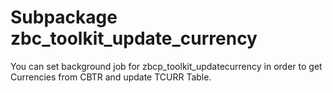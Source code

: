 # Subpackage zbc_toolkit_update_currency
You can set background job for zbcp_toolkit_updatecurrency in order to get Currencies from CBTR and update TCURR Table. 
